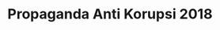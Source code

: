 ---
layout:   certificate
title:    "Propaganda Anti Korupsi 2018"
slug:     antikorupsi18
category: seminar
issuer:   "Bagian Pengembangan Pembelajaran Universitas Telkom"
---